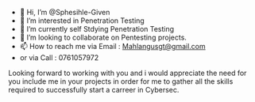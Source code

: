 - 👋 Hi, I’m @Sphesihle-Given
- 👀 I’m interested in Penetration Testing
- 🌱 I’m currently self Stdying Penetration Testing
- 💞️ I’m looking to collaborate on Pentesting projects.
- 📫 How to reach me via Email : Mahlangusgt@gmail.com
- or via Call : 0761057972

Looking forward to working with you and i would appreciate the need for you include me in your projects in order for me to gather all the skills required to successfully start a carreer in Cybersec.

<!---
Sphesihle-Given/Sphesihle-Given is a ✨ special ✨ repository because its `README.md` (this file) appears on your GitHub profile.
You can click the Preview link to take a look at your changes.
--->
